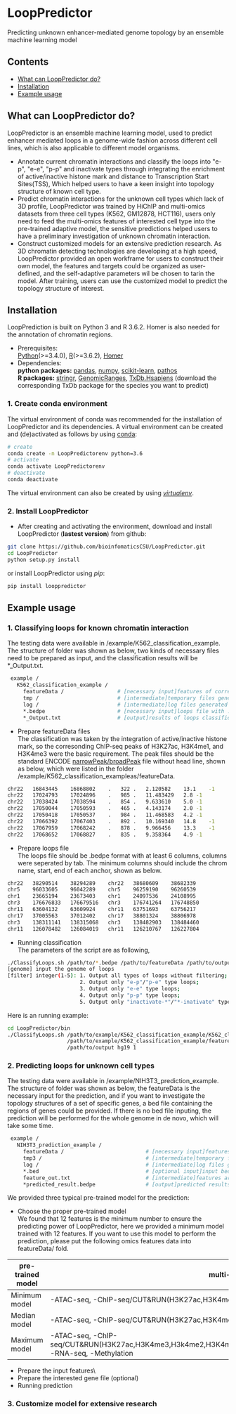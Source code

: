 # LoopPredictor
Predicting unknown enhancer-mediated genome topology by an ensemble machine learning model

## Contents
- [What can LoopPredictor do?](#What-can-LoopPredictor-do?)
- [Installation](#Installation)
- [Example usage](#Example-usage)

## What can LoopPredictor do?
LoopPredictor is an ensemble machine learning model, used to predict enhancer mediated loops in a genome-wide fashion across different cell lines, which is also applicable to different model organisms.
 - Annotate current chromatin interactions and classify the loops into "e-p", "e-e", "p-p" and inactivate types through integrating the enrichment of active/inactive histone mark and distance to Transcription Start Sites(TSS), Which helped users to have a keen insight into topology structure of known cell type.
- Predict chromatin interactions for the unknown cell types which lack of 3D profile, LoopPredictor was trained by HiChIP and multi-omics datasets from three cell types (K562, GM12878, HCT116), users only need to feed the multi-omics features of interested cell type into the pre-trained adaptive model, the sensitive predictions helped users to have a preliminary investigation of unknown chromatin interaction.
- Construct customized models for an extensive prediction research. As 3D chromatin detecting technologies are developing at a high speed, LoopPredictor provided an open workframe for users to construct their own model, the features and targets could be organized as user-defined, and the self-adaptive parameters wil be chosen to tarin the model. After training, users can use the customized model to predict the topology structure of interest.


## Installation
LoopPrediction is built on Python 3 and R 3.6.2. Homer is also needed for the annotation of chromatin regions.  
   - Prerequisites:\
       [Python](https://www.python.org/)(>=3.4.0), [R](https://www.r-project.org/)(>=3.6.2), [Homer](http://homer.ucsd.edu/homer/)
   - Dependencies:\
   **python packages:**
       [pandas](https://pandas.pydata.org/), [numpy](http://www.numpy.org/), [scikit-learn](https://scikit-learn.org/stable/), [pathos](https://pypi.org/project/pathos/)\
   **R packages:**
       [stringr](https://stringr.tidyverse.org/), [GenomicRanges](https://bioconductor.org/packages/release/bioc/html/GenomicRanges.html), [TxDb.Hsapiens](http://bioconductor.org/packages/release/data/annotation/html/TxDb.Hsapiens.UCSC.hg19.knownGene.html) (download the corresponding TxDb package for the species you want to predict)

### 1. Create conda environment
The virtual environment of conda was recommended for the installation of LoopPredictor and its dependencies. A virtual environment can be created and (de)activated as follows by using [conda](https://conda.io/docs/):
```bash
# create
conda create -n LoopPredictorenv python=3.6
# activate
conda activate LoopPredictorenv
# deactivate
conda deactivate
```
The virtual environment can also be created by using [*virtualenv*](https://github.com/pypa/virtualenv/).

### 2. Install LoopPredictor
- After creating and activating the environment, download and install LoopPredictor (**lastest version**) from github:
```bash
git clone https://github.com/bioinfomaticsCSU/LoopPredictor.git
cd LoopPredictor
python setup.py install
```
or install LoopPredictor using *pip*:
```bash
pip install looppredictor
```
## Example usage
### 1. Classifying loops for known chromatin interaction
The testing data were available in /example/K562_classification_example. The structure of folder was shown as below, two kinds of necessary files need to be prepared as input, and the classification results will be *_Output.txt.
```bash
 example /
   K562_classification_example /
     featureData /                 # [necessary input]features of corresonding cell line input for the classification
     tmp /                         # [intermediate]temporary files generated within running
     log /                         # [intermediate]log files generated within running
     *.bedpe                       # [necessary input]loops file with .bedpe format
     *_Output.txt                  # [output]results of loops classification
```
- Prepare featureData files\
The classification was taken by the integration of active/inactive histone mark, so the corresonding ChIP-seq peaks of H3K27ac, H3K4me1, and H3K4me3 were the basic requirement. The peak files should be the standard ENCODE [narrowPeak/broadPeak](http://genome.ucsc.edu/FAQ/FAQformat#format13) file without head line, shown as below, which were listed in the folder /example/K562_classification_exampleas/featureData.
```bash
chr22	16843445	16868802	.	322	.	2.120582	13.1	-1
chr22	17024793	17024896	.	985	.	11.483429	2.8	-1
chr22	17038424	17038594	.	854	.	9.633610	5.0	-1
chr22	17050044	17050593	.	465	.	4.143174	2.0	-1
chr22	17050418	17050537	.	984	.	11.468583	4.2	-1
chr22	17066392	17067403	.	892	.	10.169340	14.8	-1
chr22	17067959	17068242	.	878	.	9.966456	13.3	-1
chr22	17068652	17068827	.	835	.	9.358364	4.9	-1
```
- Prepare loops file\
The loops file should be .bedpe format with at least 6 columns, columns were seperated by tab. The minimum columns should include the chrom name, start, end of each anchor, shown as below.
```bash
chr22	38290514	38294289	chr22	38680609	38682339
chr5	96033605	96042289	chr5	96259190	96260539
chr1	23665194	23673403	chr1	24097536	24108995
chr3	176676833	176679516	chr3	176741264	176748850
chr11	63604132	63609924	chr11	63751693	63756217
chr17	37005563	37012402	chr17	38801324	38806978
chr3	138311141	138315068	chr3	138482903	138484460
chr11	126078482	126084019	chr11	126210767	126227804
```
- Running classification\
The parameters of the script are as following,
```bash
./ClassifyLoops.sh /path/to/*.bedpe /path/to/featureData /path/to/output genome filter
[genome] input the genome of loops
[filter] integer(1-5): 1. Output all types of loops without filtering;
                       2. Output only "e-p"/"p-e" type loops;
                       3. Output only "e-e" type loops;
                       4. Output only "p-p" type loops;
                       5. Output only "inactivate-*"/"*-inativate" type loops;
```
Here is an running example:
```bash
cd LoopPredictor/bin
./ClassifyLoops.sh /path/to/example/K562_classification_example/K562_classifyLoop_example.bedpe \
                   /path/to/example/K562_classification_example/featureData \
                   /path/to/output hg19 1
```

### 2. Predicting loops for unknown cell types
The testing data were available in /example/NIH3T3_prediction_example. The structure of folder was shown as below, the featureData is the necessary input for the prediction, and if you want to investigate the topology structures of a set of specific genes, a bed file containing the regions of genes could be provided. If there is no bed file inputing, the prediction will be performed for the whole genome in de novo, which will take some time.
```bash
 example /
   NIH3T3_prediction_example /
     featureData /                          # [necessary input]features of corresonding cell line input for the prediction
     tmp3 /                                 # [intermediate]temporary files generated within running
     log /                                  # [intermediate]log files generated within running
     *.bed                                  # [optional input]input bed file of interested regions for loops prediction
     feature_out.txt                        # [intermediate]features are extracted from files within running
     *predicted_result.bedpe                # [output]predicted results of loops
```
We provided three typical pre-trained model for the prediction:
- Choose the proper pre-trained model\
We found that 12 features is the minimum number to ensure the predicting power of LoopPredictor, here we provided a minimum model trained with 12 features. If you want to use this model to perform the prediction, please put the following omics features data into featureData/ fold.

pre-trained model  | multi-omics features requirement
 ---- | ----- 
 Minimum model  | -ATAC-seq, -ChIP-seq/CUT&RUN(H3K27ac,H3K4me3)
 Median model  | -ATAC-seq, -ChIP-seq/CUT&RUN(H3K27ac,H3K4me3,H3K4me1,H3K9ac,H3K9me3,CTCF), -RNA-seq
 Maximum model | -ATAC-seq, -ChIP-seq/CUT&RUN(H3K27ac,H3K4me3,H3k4me2,H3K4me1,H3K9ac,H3K9me3,H3K36me3,H3K79me2,CTCF,ELF1,JUND,MAX,YY1), -RNA-seq, -Methylation
- Prepare the input features\
- Prepare the interested gene file (optional)
- Running prediction

### 3. Customize model for extensive research
